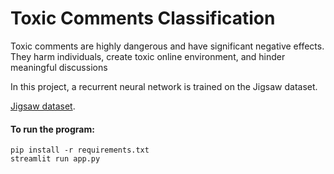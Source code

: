 # Toxic Comments Classification

Toxic comments are highly dangerous and have significant negative effects.
They harm individuals, create toxic online environment, and hinder meaningful discussions

In this project, a recurrent neural network is trained on the Jigsaw dataset.

[Jigsaw dataset](https://www.kaggle.com/datasets/julian3833/jigsaw-toxic-comment-classification-challenge).<br />


#### To run the program:
```
pip install -r requirements.txt
streamlit run app.py
```
